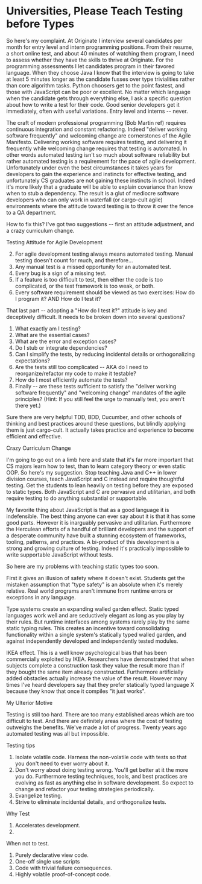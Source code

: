# Universities, Please Teach Testing before Types

So here's my complaint. At Originate I interview several candidates per month for entry level and intern programming positions. From their resume, a short online test, and about 40 minutes of watching them program, I need to assess whether they have the skills to thrive at Originate. For the programming assessments I let candidates program in their favored language. When they choose Java I know that the interview is going to take at least 5 minutes longer as the candidate fusses over type trivialities rather than core algorithm tasks. Python choosers get to the point fastest, and those with JavaScript can be poor or excellent. No matter which language when the candidate gets through everything else, I ask a specific question about how to write a test for their code. Good senior developers get it immediately, often with useful variations. Entry level and interns -- never.

The craft of modern professional programming (Bob Martin ref) requires continuous integration and constant refactoring.  Indeed "deliver working software frequently" and welcoming change are cornerstones of the Agile Manifesto. Delivering working software requires testing, and delivering it frequently while welcoming change requires that testing is automated. In other words automated testing isn't so much about software reliability but rather automated testing is a requirement for the pace of agile development. Unfortunately under even the best circumstances it takes years for developers to gain the experience and instincts for effective testing, and unfortunately CS graduates are not gaining these instincts in school. Indeed it's more likely that a graduate will be able to explain covariance than know when to stub a dependency. The result is a glut of mediocre software developers who can only work in waterfall (or cargo-cult agile) environments where the attitude toward testing is to throw it over the fence to a QA department.

How to fix this? I've got two suggestions -- first an attitude adjustment, and a crazy curriculum change.

Testing Attitude for Agile Development

2. For agile development testing always means automated testing. Manual testing doesn't count for much, and therefore...
3. Any manual test is a missed opportunity for an automated test.
3. Every bug is a sign of a missing test.
4. If a feature is too difficult to test, then either the code is too complicated, or the test framework is too weak, or both.
5. Every software requirement should be viewed as two exercises: How do I program it? AND How do I test it?

That last part -- adopting a "How do I test it?" attitude is key and deceptively difficult. It needs to be broken down into several questions?

1. What exactly am I testing?
2. What are the essential cases?
3. What are the error and exception cases?
5. Do I stub or integrate dependencies?
4. Can I simplify the tests, by reducing incidental details or orthogonalizing expectations?
5. Are the tests still too complicated -- AKA do I need to reorganize/refactor my code to make it testable?
4. How do I most efficiently automate the tests?
6. Finally -- are these tests sufficient to satisfy the "deliver working software frequently" and "welcoming change" mandates of the agile principles? (Hint: If you still feel the urge to manually test, you aren't there yet.)

Sure there are very helpful TDD, BDD, Cucumber, and other schools of thinking and best practices around these questions, but blindly applying them is just cargo-cult. It actually takes practice and experience to become efficient and effective.

Crazy Curriculum Change

I'm going to go out on a limb here and state that it's far more important that CS majors learn how to test, than to learn category theory or even static OOP. So here's my suggestion. Stop teaching Java and C++ in lower division courses, teach JavaScript and C instead and require thoughtful testing. Get the students to lean heavily on testing before they are exposed to static types. Both JavaScript and C are pervasive and utilitarian, and both require testing to do anything substantial or supportable.

My favorite thing about JavaScript is that as a good language it is indefensible. The best thing anyone can ever say about it is that it has some good parts. However it is inarguably pervasive and utilitarian. Furthermore the Herculean efforts of a handful of brilliant developers and the support of a desperate community have built a stunning ecosystem of frameworks, tooling, patterns, and practices. A bi-product of this development is a strong and growing culture of testing. Indeed it's practically impossible to write supportable JavaScript without tests.

So here are my problems with teaching static types too soon.

First it gives an illusion of safety where it doesn't exist. Students get the mistaken assumption that "type safety" is an absolute when it's merely relative. Real world programs aren't immune from runtime errors or exceptions in any language.

Type systems create an expanding walled garden effect. Static typed languages work well and are seductively elegant as long as you play by their rules. But runtime interfaces among systems rarely play by the same static typing rules. This creates an incentive toward consolidating functionality within a single system's statically typed walled garden, and against independently developed and independently tested modules.

IKEA effect. This is a well know psychological bias that has been commercially exploited by IKEA. Researchers have demonstrated that when subjects complete a construction task they value the result more than if they bought the same item already constructed. Furthermore artificially added obstacles actually increase the value of the result. However many times I've heard developers say that they prefer statically typed language X because they know that once it compiles "it just works".  

My Ulterior Motive

Testing is still too hard. There are too many established areas which are too difficult to test. And there are definitely areas where the cost of testing outweighs the benefits. We've made a lot of progress. Twenty years ago automated testing was all but impossible.

Testing tips
1. Isolate volatile code. Harness the non-volatile code with tests so that you don't need to ever worry about it.
2. Don't worry about doing testing wrong. You'll get better at it the more you do. Furthermore testing techniques, tools, and best practices are evolving as fast as anything else in software development. So expect to change and refactor your testing strategies periodically.
3. Evangelize testing.
4. Strive to eliminate incidental details, and orthogonalize tests.

Why Test
1. Accelerates development.
2.

When not to test.
1. Purely declarative view code.
2. One-off single use scripts
3. Code with trivial failure consequences.
4. Highly volatile proof-of-concept code.
